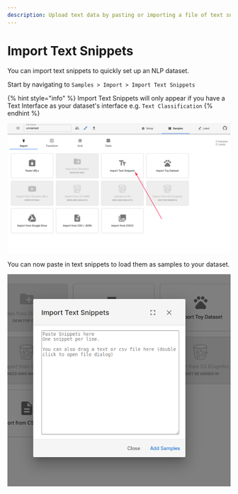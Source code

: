 ```yaml
---
description: Upload text data by pasting or importing a file of text snippets
---
```


# Import Text Snippets

You can import text snippets to quickly set up an NLP dataset.

Start by navigating to `Samples > Import > Import Text Snippets`

{% hint style="info" %}
Import Text Snippets will only appear if you have a Text Interface as your dataset's interface e.g. `Text Classification`
{% endhint %}

![Import Text Snippets Button](../.gitbook/assets/image%20%2848%29.png)

You can now paste in text snippets to load them as samples to your dataset.

![Paste text snippets \(one per line\) or drag and drop a file](../.gitbook/assets/image%20%2851%29.png)



